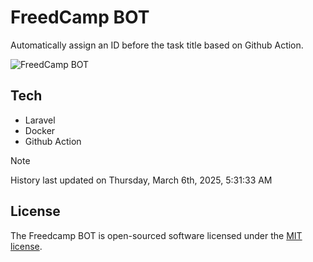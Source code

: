 # FreedCamp BOT

Automatically assign an ID before the task title based on Github Action.

![FreedCamp BOT](https://repository-images.githubusercontent.com/737932867/7d34798b-2680-471c-b089-a78a718d3d6a)

## Tech

- Laravel
- Docker
- Github Action

> [!NOTE]  
> History last updated on Thursday, March 6th, 2025, 5:31:33 AM

## License

The Freedcamp BOT is open-sourced software licensed under the [MIT license](https://opensource.org/licenses/MIT).
